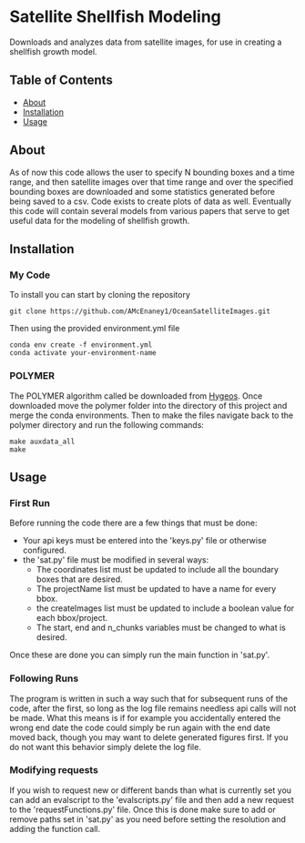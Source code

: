 # Satellite Shellfish Modeling

Downloads and analyzes data from satellite images, for use in creating a 
shellfish growth model.

## Table of Contents

- [About](#about)
- [Installation](#installation)
- [Usage](#usage)

## About

As of now this code allows the user to specify N bounding boxes and a time 
range, and then satellite images over that time range and over the specified 
bounding boxes are downloaded and some statistics generated before being 
saved to a csv. Code exists to create plots of data as well. Eventually this 
code will contain several models from various papers that serve to get 
useful data for the modeling of shellfish growth.

## Installation

### My Code

To install you can start by cloning the repository

```shell
git clone https://github.com/AMcEnaney1/OceanSatelliteImages.git
```

Then using the provided environment.yml file

```shell
conda env create -f environment.yml
conda activate your-environment-name
```

### POLYMER

The POLYMER algorithm called be downloaded from 
[Hygeos](https://www.hygeos.com/polymer). Once downloaded move the 
polymer folder into the directory of this project and merge the 
conda environments. Then to make the files navigate back to the polymer 
directory and run the following commands:

```shell
make auxdata_all
make
```


## Usage

### First Run

Before running the code there are a few things that must be done:
* Your api keys must be entered into the 'keys.py' file or otherwise configured.
* the 'sat.py' file must be modified in several ways:
  * The coordinates list must be updated to include all the boundary boxes that
  are desired.
  * The projectName list must be updated to have a name for every bbox.
  * the createImages list must be updated to include a boolean value for each
  bbox/project.
  * The start, end and n_chunks variables must be changed to what is desired.

Once these are done you can simply run the main function in 'sat.py'.

### Following Runs

The program is written in such a way such that for subsequent runs of
the code, after the first, so long as the log file remains needless
api calls will not be made. What this means is if for example you 
accidentally entered the wrong end date the code could simply be run
again with the end date moved back, though you may want to delete 
generated figures first. If you do not want this behavior simply
delete the log file.

### Modifying requests

If you wish to request new or different bands than what is currently set
you can add an evalscript to the 'evalscripts.py' file and then add a new 
request to the 'requestFunctions.py' file. Once this is done make sure to
add or remove paths set in 'sat.py' as you need before setting the
resolution and adding the function call. 
